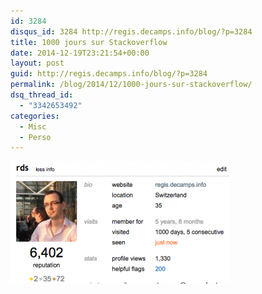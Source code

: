 ```yaml
---
id: 3284
disqus_id: 3284 http://regis.decamps.info/blog/?p=3284
title: 1000 jours sur Stackoverflow
date: 2014-12-19T23:21:54+00:00
layout: post
guid: http://regis.decamps.info/blog/?p=3284
permalink: /blog/2014/12/1000-jours-sur-stackoverflow/
dsq_thread_id:
  - "3342653492"
categories:
  - Misc
  - Perso
---
```

<a href="https://stackoverflow.com/users/94363/rds">
<img src="/blog/wp-content/uploads/2014/12/Screen-Shot-2014-12-19-at-23.19.39-350x196.png" alt="J&#039;ai visité Stackoverflow 1000 fois." width="350" height="196" />
</a>